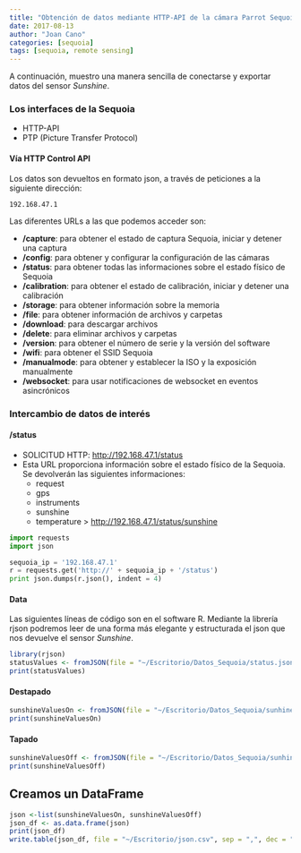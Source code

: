 ```yaml
---
title: "Obtención de datos mediante HTTP-API de la cámara Parrot Sequoia"
date: 2017-08-13
author: "Joan Cano"
categories: [sequoia]
tags: [sequoia, remote sensing]
---
```

A continuación, muestro una manera sencilla de conectarse y exportar datos del sensor *Sunshine*.

### Los interfaces de la Sequoia
- HTTP-API
- PTP (Picture Transfer Protocol)

#### Vía HTTP Control API

Los datos son devueltos en formato json, a través de peticiones a la siguiente dirección:

```
192.168.47.1
```

Las diferentes URLs a las que podemos acceder son:

+ **/capture**: para obtener el estado de captura Sequoia, iniciar y detener una captura
+ **/config**: para obtener y configurar la configuración de las cámaras
+ **/status**: para obtener todas las informaciones sobre el estado físico de Sequoia
+ **/calibration**: para obtener el estado de calibración, iniciar y detener una calibración
+ **/storage**: para obtener información sobre la memoria
+ **/file**: para obtener información de archivos y carpetas
+ **/download**: para descargar archivos
+ **/delete**: para eliminar archivos y carpetas
+ **/version**: para obtener el número de serie y la versión del software
+ **/wifi**: para obtener el SSID Sequoia
+ **/manualmode**: para obtener y establecer la ISO y la exposición manualmente
+ **/websocket**: para usar notificaciones de websocket en eventos asincrónicos

### Intercambio de datos de interés

#### /status

+ SOLICITUD HTTP: http://192.168.47.1/status
+ Esta URL proporciona información sobre el estado físico de la Sequoia. Se devolverán las siguientes informaciones:
  + request
  + gps
  + instruments
  + sunshine
  + temperature > http://192.168.47.1/status/sunshine

```python
import requests
import json

sequoia_ip = '192.168.47.1'
r = requests.get('http://' + sequoia_ip + '/status')
print json.dumps(r.json(), indent = 4)
```

#### Data
Las siguientes líneas de código son en el software R. Mediante la librería rjson podremos leer de una forma más elegante y estructurada el json que nos devuelve el sensor *Sunshine*.

```R
library(rjson)
statusValues <- fromJSON(file = "~/Escritorio/Datos_Sequoia/status.json")
print(statusValues)
```

#### Destapado

```R
sunshineValuesOn <- fromJSON(file = "~/Escritorio/Datos_Sequoia/sunhineOn.json")
print(sunshineValuesOn)
```

#### Tapado

```R
sunshineValuesOff <- fromJSON(file = "~/Escritorio/Datos_Sequoia/sunhineOff.json")
print(sunshineValuesOff)
```

## Creamos un DataFrame

```R
json <-list(sunshineValuesOn, sunshineValuesOff)
json_df <- as.data.frame(json)
print(json_df)
write.table(json_df, file = "~/Escritorio/json.csv", sep = ",", dec = "," )
```
